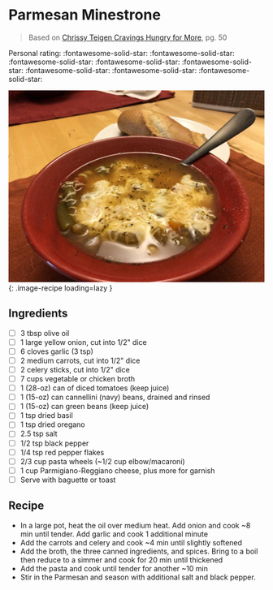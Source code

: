 # Parmesan Minestrone

> Based on [Chrissy Teigen Cravings Hungry for More], pg. 50

<!-- {cts} rating=5; (User can specify rating on scale of 1-5) -->

Personal rating: :fontawesome-solid-star: :fontawesome-solid-star: :fontawesome-solid-star: :fontawesome-solid-star: :fontawesome-solid-star: :fontawesome-solid-star: :fontawesome-solid-star: :fontawesome-solid-star:

<!-- {cte} -->

<!-- {cts} name_image=parmesan_minestrone.jpeg; (User can specify image name) -->

![parmesan_minestrone.jpeg](./parmesan_minestrone.jpeg){: .image-recipe loading=lazy }

<!-- {cte} -->

## Ingredients

- [ ] 3 tbsp olive oil
- [ ] 1 large yellow onion, cut into 1/2" dice
- [ ] 6 cloves garlic (3 tsp)
- [ ] 2 medium carrots, cut into 1/2" dice
- [ ] 2 celery sticks, cut into 1/2" dice
- [ ] 7 cups vegetable or chicken broth
- [ ] 1 (28-oz) can of diced tomatoes (keep juice)
- [ ] 1 (15-oz) can cannellini (navy) beans, drained and rinsed
- [ ] 1 (15-oz) can green beans (keep juice)
- [ ] 1 tsp dried basil
- [ ] 1 tsp dried oregano
- [ ] 2.5 tsp salt
- [ ] 1/2 tsp black pepper
- [ ] 1/4 tsp red pepper flakes
- [ ] 2/3 cup pasta wheels (~1/2 cup elbow/macaroni)
- [ ] 1 cup Parmigiano-Reggiano cheese, plus more for garnish
- [ ] Serve with baguette or toast

## Recipe

- In a large pot, heat the oil over medium heat. Add onion and cook ~8 min until tender. Add garlic and cook 1 additional minute
- Add the carrots and celery and cook ~4 min until slightly softened
- Add the broth, the three canned ingredients, and spices. Bring to a boil then reduce to a simmer and cook for 20 min until thickened
- Add the pasta and cook until tender for another ~10 min
- Stir in the Parmesan and season with additional salt and black pepper.

[chrissy teigen cravings hungry for more]: https://www.penguinrandomhouse.com/books/553580/cravings-hungry-for-more-by-chrissy-teigen-with-adeena-sussman/
